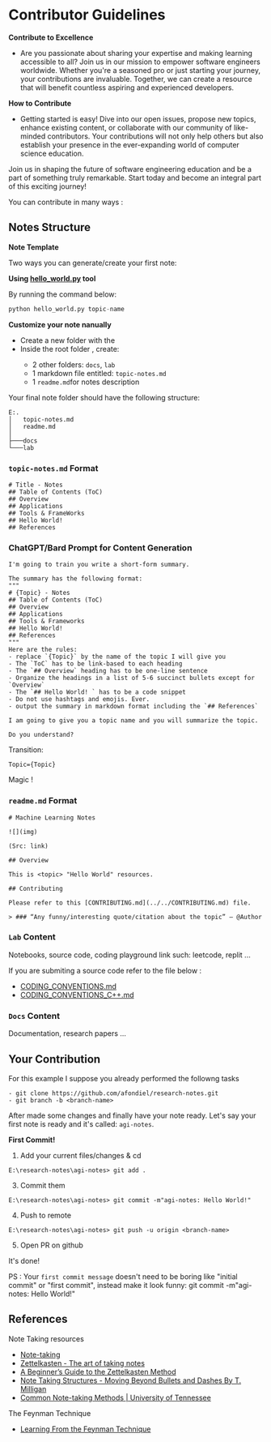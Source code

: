 # Contributor Guidelines

**Contribute to Excellence**

- Are you passionate about sharing your expertise and making learning accessible to all? Join us in our mission to empower software engineers worldwide. Whether you're a seasoned pro or just starting your journey, your contributions are invaluable. Together, we can create a resource that will benefit countless aspiring and experienced developers.

**How to Contribute**

- Getting started is easy! Dive into our open issues, propose new topics, enhance existing content, or collaborate with our community of like-minded contributors. Your contributions will not only help others but also establish your presence in the ever-expanding world of computer science education.

Join us in shaping the future of software engineering education and be a part of something truly remarkable. Start today and become an integral part of this exciting journey!

You can contribute in many ways :

## Notes Structure

**Note Template**

Two ways you can generate/create your first note:

**Using [hello_world.py](hello_world.py) tool**

By running the command below:

```python
python hello_world.py topic-name
```

**Customize your note nanually**

- Create a new folder with the <topic name>
- Inside the root folder <topic-name>, create: 
  - 2 other folders: `docs`, `lab`
  - 1 markdown file entitled: `topic-notes.md`
  - 1 `readme.md`for notes description

Your final note folder should have the following structure:

```
E:.
│   topic-notes.md
│   readme.md
│
├───docs
└───lab
```

### `topic-notes.md` Format

```
# Title - Notes
## Table of Contents (ToC)
## Overview
## Applications
## Tools & FrameWorks
## Hello World!
## References
```

### ChatGPT/Bard Prompt for Content Generation

```
I'm going to train you write a short-form summary.

The summary has the following format: 
"""
# {Topic} - Notes
## Table of Contents (ToC)
## Overview
## Applications
## Tools & Frameworks
## Hello World!
## References
"""
Here are the rules: 
- replace `{Topic}` by the name of the topic I will give you 
- The `ToC` has to be link-based to each heading
- The `## Overview` heading has to be one-line sentence
- Organize the headings in a list of 5-6 succinct bullets except for `Overview`  
- The `## Hello World! ` has to be a code snippet
- Do not use hashtags and emojis. Ever.
- output the summary in markdown format including the `## References`

I am going to give you a topic name and you will summarize the topic.

Do you understand?
```

Transition: 

```
Topic={Topic}
```

Magic !

### `readme.md` Format

```
# Machine Learning Notes

![](img)

(Src: link)

## Overview

This is <topic> "Hello World" resources.

## Contributing

Please refer to this [CONTRIBUTING.md](../../CONTRIBUTING.md) file.

> ### “Any funny/interesting quote/citation about the topic” — @Author
```

### `Lab` Content

Notebooks, source code, coding playground link such: leetcode, replit ...

If you are submiting a source code refer to the file below : 

- [CODING_CONVENTIONS.md](./sw-documentation-convention/CODING_CONVENTIONS.md)
- [CODING_CONVENTIONS_C++.md](./sw-documentation-convention/CODING_CONVENTIONS_C++.md)

### `Docs` Content

Documentation, research papers ...

## Your Contribution 

For this example I suppose you already performed the followng tasks
```
- git clone https://github.com/afondiel/research-notes.git
- git branch -b <branch-name> 
``` 
After made some changes  and finally have your note ready. Let's say your first note is ready and it's called: `agi-notes`.   

**First Commit!**

1. Add your current files/changes & cd

```
E:\research-notes\agi-notes> git add .
```

3. Commit them

```
E:\research-notes\agi-notes> git commit -m"agi-notes: Hello World!"
``` 

4. Push to remote

```
E:\research-notes\agi-notes> git push -u origin <branch-name> 
``` 

5. Open PR on github

It's done! 

PS : Your `first commit message` doesn't need to be boring like "initial commit" or "first commit", instead make it look funny:  git commit -m"agi-notes: Hello World!"

## References

Note Taking resources

- [Note-taking](https://en.wikipedia.org/wiki/Note-taking)
- [Zettelkasten - The art of taking notes](https://en.wikipedia.org/wiki/Zettelkasten)
- [A Beginner’s Guide to the Zettelkasten Method](https://zenkit.com/en/blog/a-beginners-guide-to-the-zettelkasten-method/)
- [Note Taking Structures - Moving Beyond Bullets and Dashes By T. Milligan](https://www.dunwoody.edu/pdfs/Elftmann-Note-Taking-Structures.pdf)
- [Common Note-taking Methods | University of Tennessee](https://www.utc.edu/enrollment-management-and-student-affairs/center-for-academic-support-and-advisement/tips-for-academic-success/note-taking)

The Feynman Technique

- [Learning From the Feynman Technique](https://evernote.com/blog/learning-from-the-feynman-technique/)



